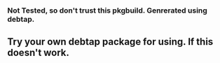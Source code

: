 ### Not Tested, so don't trust this pkgbuild. Genrerated using **debtap**.
## Try your own **debtap** package for using. If this doesn't work.
